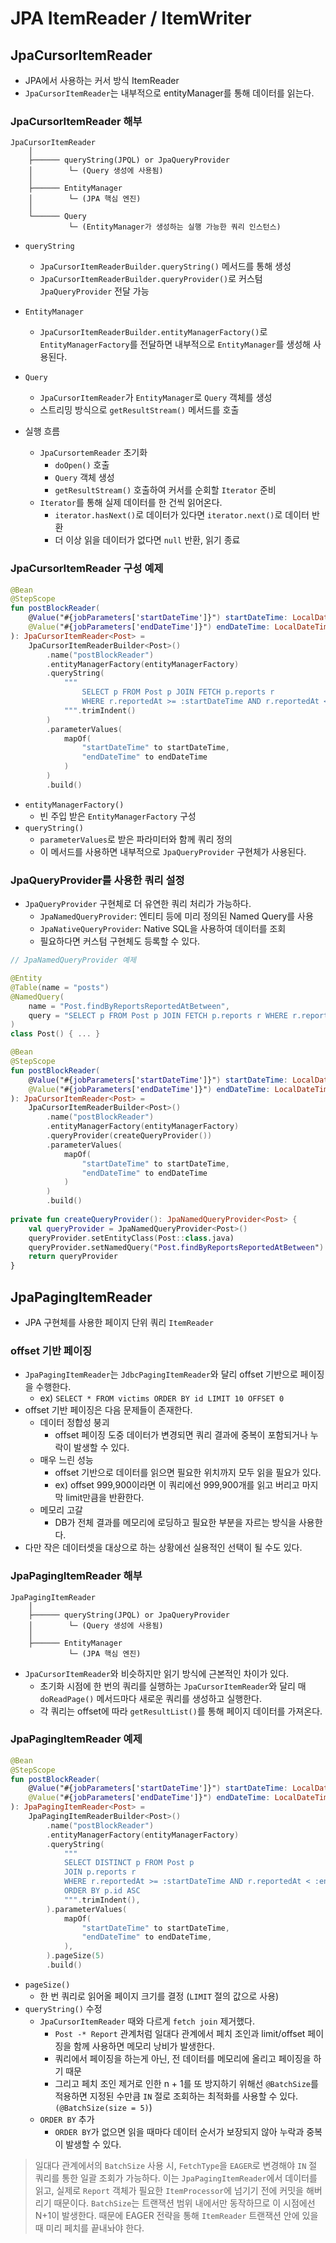 # JPA ItemReader / ItemWriter
## JpaCursorItemReader

- JPA에서 사용하는 커서 방식 ItemReader
- `JpaCursorItemReader`는 내부적으로 entityManager를 통해 데이터를 읽는다.

### JpaCursorItemReader 해부

```
JpaCursorItemReader
    │
    ├────── queryString(JPQL) or JpaQueryProvider  
    │        └─ (Query 생성에 사용됨)  
    │
    ├────── EntityManager  
    │        └─ (JPA 핵심 엔진)
    │        
    └────── Query  
             └─ (EntityManager가 생성하는 실행 가능한 쿼리 인스턴스)
```

- `queryString`
    - `JpaCursorItemReaderBuilder.queryString()` 메서드를 통해 생성
    - `JpaCursorItemReaderBuilder.queryProvider()`로 커스텀 `JpaQueryProvider` 전달 가능
- `EntityManager`
    - `JpaCursorItemReaderBuilder.entityManagerFactory()`로 `EntityManagerFactory`를 전달하면 내부적으로 `EntityManager`를 생성해 사용된다.
- `Query`
    - `JpaCursorItemReader`가 `EntityManager`로 `Query` 객체를 생성
    - 스트리밍 방식으로 `getResultStream()` 메서드를 호출

- 실행 흐름
    - `JpaCursortemReader` 초기화
        - `doOpen()` 호출
        - `Query` 객체 생성
        - `getResultStream()` 호출하여 커서를 순회할 `Iterator` 준비
    - `Iterator`를 통해 실제 데이터를 한 건씩 읽어온다.
        - `iterator.hasNext()`로 데이터가 있다면 `iterator.next()`로 데이터 반환
        - 더 이상 읽을 데이터가 없다면 `null` 반환, 읽기 종료

### JpaCursorItemReader 구성 예제

```kotlin
@Bean
@StepScope
fun postBlockReader(
    @Value("#{jobParameters['startDateTime']}") startDateTime: LocalDateTime,
    @Value("#{jobParameters['endDateTime']}") endDateTime: LocalDateTime,
): JpaCursorItemReader<Post> =
    JpaCursorItemReaderBuilder<Post>()
        .name("postBlockReader")
        .entityManagerFactory(entityManagerFactory)
        .queryString(
            """
                SELECT p FROM Post p JOIN FETCH p.reports r
                WHERE r.reportedAt >= :startDateTime AND r.reportedAt < :endDateTime
            """.trimIndent()
        )
        .parameterValues(
            mapOf(
                "startDateTime" to startDateTime,
                "endDateTime" to endDateTime
            )
        )
        .build()
```

- `entityManagerFactory()`
    - 빈 주입 받은 `EntityManagerFactory` 구성
- `queryString()`
    - `parameterValues`로 받은 파라미터와 함께 쿼리 정의
    - 이 메서드를 사용하면 내부적으로 `JpaQueryProvider` 구현체가 사용된다.

### JpaQueryProvider를 사용한 쿼리 설정

- `JpaQueryProvider` 구현체로 더 유연한 쿼리 처리가 가능하다.
    - `JpaNamedQueryProvider`: 엔티티 등에 미리 정의된 Named Query를 사용
    - `JpaNativeQueryProvider`: Native SQL을 사용하여 데이터를 조회
    - 필요하다면 커스텀 구현체도 등록할 수 있다.

```kotlin
// JpaNamedQueryProvider 예제

@Entity
@Table(name = "posts")
@NamedQuery(
    name = "Post.findByReportsReportedAtBetween",
    query = "SELECT p FROM Post p JOIN FETCH p.reports r WHERE r.reportedAt >= :startDateTime AND r.reportedAt < :endDateTime",
)
class Post() { ... }

@Bean
@StepScope
fun postBlockReader(
    @Value("#{jobParameters['startDateTime']}") startDateTime: LocalDateTime,
    @Value("#{jobParameters['endDateTime']}") endDateTime: LocalDateTime,
): JpaCursorItemReader<Post> =
    JpaCursorItemReaderBuilder<Post>()
        .name("postBlockReader")
        .entityManagerFactory(entityManagerFactory)
        .queryProvider(createQueryProvider())
        .parameterValues(
            mapOf(
                "startDateTime" to startDateTime,
                "endDateTime" to endDateTime
            )
        )
        .build()
        
private fun createQueryProvider(): JpaNamedQueryProvider<Post> {
    val queryProvider = JpaNamedQueryProvider<Post>()
    queryProvider.setEntityClass(Post::class.java)
    queryProvider.setNamedQuery("Post.findByReportsReportedAtBetween")
    return queryProvider
}
```

## **JpaPagingItemReader**

- JPA 구현체를 사용한 페이지 단위 쿼리 `ItemReader`

### offset 기반 페이징

- `JpaPagingItemReader`는 `JdbcPagingItemReader`와 달리 offset 기반으로 페이징을 수행한다.
    - ex) `SELECT * FROM victims ORDER BY id LIMIT 10 OFFSET 0`
- offset 기반 페이징은 다음 문제들이 존재한다.
    - 데이터 정합성 붕괴
        - offset 페이징 도중 데이터가 변경되면 쿼리 결과에 중복이 포함되거나 누락이 발생할 수 있다.
    - 매우 느린 성능
        - offset 기반으로 데이터를 읽으면 필요한 위치까지 모두 읽을 필요가 있다.
        - ex) offset 999,900이라면 이 쿼리에선 999,900개를 읽고 버리고 마지막 limit만큼을 반환한다.
    - 메모리 고갈
        - DB가 전체 결과를 메모리에 로딩하고 필요한 부분을 자르는 방식을 사용한다.
- 다만 작은 데이터셋을 대상으로 하는 상황에선 실용적인 선택이 될 수도 있다.

### JpaPagingItemReader 해부

```
JpaPagingItemReader 
    │ 
    ├────── queryString(JPQL) or JpaQueryProvider 
    │        └─ (Query 생성에 사용됨) 
    │ 
    ├────── EntityManager 
             └─ (JPA 핵심 엔진)
```

- `JpaCursorItemReader`와 비슷하지만 읽기 방식에 근본적인 차이가 있다.
    - 초기화 시점에 한 번의 쿼리를 실행하는 `JpaCursorItemReader`와 달리 매 `doReadPage()` 메서드마다 새로운 쿼리를 생성하고 실행한다.
    - 각 쿼리는 offset에 따라 `getResultList()`를 통해 페이지 데이터를 가져온다.

### JpaPagingItemReader 예제

```kotlin
@Bean
@StepScope
fun postBlockReader(
    @Value("#{jobParameters['startDateTime']}") startDateTime: LocalDateTime,
    @Value("#{jobParameters['endDateTime']}") endDateTime: LocalDateTime,
): JpaPagingItemReader<Post> =
    JpaPagingItemReaderBuilder<Post>()
        .name("postBlockReader")
        .entityManagerFactory(entityManagerFactory)
        .queryString(
            """
            SELECT DISTINCT p FROM Post p
            JOIN p.reports r
            WHERE r.reportedAt >= :startDateTime AND r.reportedAt < :endDateTime
            ORDER BY p.id ASC
            """.trimIndent(),
        ).parameterValues(
            mapOf(
                "startDateTime" to startDateTime,
                "endDateTime" to endDateTime,
            ),
        ).pageSize(5)
        .build()
```

- `pageSize()`
    - 한 번 쿼리로 읽어올 페이지 크기를 결정 (`LIMIT` 절의 값으로 사용)
- `queryString()` 수정
    - `JpaCursorItemReader` 때와 다르게 `fetch join` 제거했다.
        - `Post -* Report` 관계처럼 일대다 관계에서 페치 조인과 limit/offset 페이징을 함께 사용하면 메모리 낭비가 발생한다.
        - 쿼리에서 페이징을 하는게 아닌, 전 데이터를 메모리에 올리고 페이징을 하기 때문
        - 그리고 페치 조인 제거로 인한 n + 1를 또 방지하기 위해선 `@BatchSize`를 적용하면 지정된 수만큼 `IN` 절로 조회하는 최적화를 사용할 수 있다. `(@BatchSize(size = 5)`)
    - `ORDER BY` 추가
        - `ORDER BY`가 없으면 읽을 때마다 데이터 순서가 보장되지 않아 누락과 중복이 발생할 수 있다.

> 일대다 관계에서의 `BatchSize` 사용 시, `FetchType`을 `EAGER`로 변경해야 `IN` 절 쿼리를 통한 일괄 조회가 가능하다. 이는 `JpaPagingItemReader`에서 데이터를 읽고, 실제로 `Report` 객체가 필요한 `ItemProcessor`에 넘기기 전에 커밋을 해버리기 때문이다. `BatchSize`는 트랜잭션 범위 내에서만 동작하므로 이 시점에선 N+1이 발생한다. 때문에 EAGER 전략을 통해 `ItemReader` 트랜잭션 안에 있을 때 미리 페치를 끝내놔야 한다.
>
